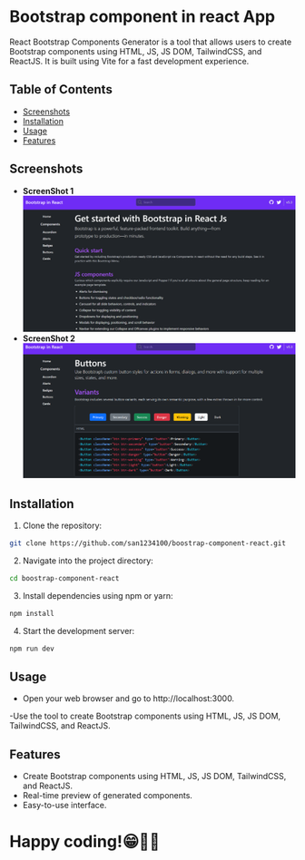 # Bootstrap component in react App

React Bootstrap Components Generator is a tool that allows users to create Bootstrap components using HTML, JS, JS DOM, TailwindCSS, and ReactJS. It is built using Vite for a fast development experience.


## Table of Contents
- [Screenshots](#screenshots)
- [Installation](#installation)
- [Usage](#usage)
- [Features](#features)

## Screenshots
- **ScreenShot 1**
  ![boostrap in react app](./public/Screenshot1.png)
- **ScreenShot 2**  
    ![boostrap in react app](./public/Screenshot2.png)




## Installation

1. Clone the repository:

```bash
git clone https://github.com/san1234100/boostrap-component-react.git
```
2. Navigate into the project directory:
```bash
cd boostrap-component-react
```

3. Install dependencies using npm or yarn:
```bash
npm install
```

4. Start the development server:
```bash
npm run dev
```


## Usage
 
- Open your web browser and go to http://localhost:3000.

-Use the tool to create Bootstrap components using HTML, JS, JS DOM, TailwindCSS, and ReactJS.


## Features
- Create Bootstrap components using HTML, JS, JS DOM, TailwindCSS, and ReactJS.
- Real-time preview of generated components.
- Easy-to-use interface.


# Happy coding!😁🧑‍💻